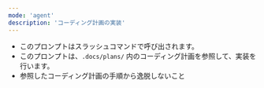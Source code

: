 ```yaml
---
mode: 'agent'
description: 'コーディング計画の実装'
---
```


- このプロンプトはスラッシュコマンドで呼び出されます。
- このプロンプトは、`.docs/plans/` 内のコーディング計画を参照して、実装を行います。
- 参照したコーディング計画の手順から逸脱しないこと
